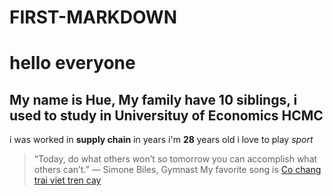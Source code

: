 # FIRST-MARKDOWN

# hello everyone

## My name is Hue, My family have 10 siblings, i used to study in Universituy of Economics HCMC

i was worked in **supply chain** in years
i'm **28** years old
i love to play _sport_

> “Today, do what others won’t so tomorrow you can accomplish what others can’t.” — Simone Biles, Gymnast
> My favorite song is [Co chang trai viet tren cay](https://www.youtube.com/watch?v=0VC6euBtKkk)
